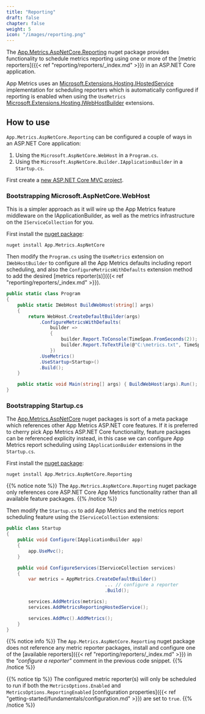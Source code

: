 ```yaml
---
title: "Reporting"
draft: false
chapter: false
weight: 5
icon: "/images/reporting.png"
---
```


The [App.Metrics.AspNetCore.Reporting](https://www.nuget.org/packages/App.Metrics.AspNetCore.Reporting/) nuget package provides functionality to schedule metrics reporting using one or more of the [metric reporters]({{< ref "reporting/reporters/_index.md" >}}) in an ASP.NET Core application.

App Metrics uses an [Microsoft.Extensions.Hosting.IHostedService](https://docs.microsoft.com/en-us/dotnet/api/microsoft.extensions.hosting.ihostedservice?view=aspnetcore-2.0) implementation for scheduling reporters which is automatically configured if reporting is enabled when using the `UseMetrics` [Microsoft.Extensions.Hosting.IWebHostBuilder](https://docs.microsoft.com/en-us/dotnet/api/microsoft.aspnetcore.hosting.iwebhostbuilder?view=aspnetcore-2.0) extensions.

## How to use

`App.Metrics.AspNetCore.Reporting` can be configured a couple of ways in an ASP.NET Core application:

1. Using the `Microsoft.AspNetCore.WebHost` in a `Program.cs`.
1. Using the `Microsoft.AspNetCore.Builder.IApplicationBuilder` in a `Startup.cs`.

<i class="fa fa-hand-o-right"></i> First create a [new ASP.NET Core MVC project](https://docs.microsoft.com/en-us/aspnet/core/tutorials/first-mvc-app/start-mvc).

### Bootstrapping Microsoft.AspNetCore.WebHost

This is a simpler approach as it will wire up the App Metrics feature middleware on the IApplicationBuilder, as well as the metrics infrastructure on the `IServiceCollection` for you.

<i class="fa fa-hand-o-right"></i> First install the [nuget package](https://www.nuget.org/packages/App.Metrics.AspNetCore/):

```console
nuget install App.Metrics.AspNetCore
```

<i class="fa fa-hand-o-right"></i> Then modify the `Program.cs` using the `UseMetrics` extension on `IWebHostBuilder` to configure all the App Metrics defaults including report scheduling, and also the `ConfigureMetricsWithDefaults` extension method to add the desired [metrics reporter(s)]({{< ref "reporting/reporters/_index.md" >}}).

```csharp
public static class Program
{
    public static IWebHost BuildWebHost(string[] args)
    {
        return WebHost.CreateDefaultBuilder(args)
            .ConfigureMetricsWithDefaults(
                builder =>
                {
                    builder.Report.ToConsole(TimeSpan.FromSeconds(2));
                    builder.Report.ToTextFile(@"C:\metrics.txt", TimeSpan.FromSeconds(20));
                })
            .UseMetrics()
            .UseStartup<Startup>()
            .Build();
    }

    public static void Main(string[] args) { BuildWebHost(args).Run(); }
}
```

### Bootstrapping Startup.cs

The [App.Metrics.AspNetCore](https://www.nuget.org/packages/App.Metrics.AspNetCore/) nuget packages is sort of a meta package which references other App Metrics ASP.NET core features. If it is preferred to cherry pick App Metrics ASP.NET Core functionality, feature packages can be referenced explicity instead, in this case we can configure App Metrics report scheduling using `IApplicationBuider` extensions in the `Startup.cs`.

<i class="fa fa-hand-o-right"></i> First install the [nuget package](https://www.nuget.org/packages/App.Metrics.AspNetCore.Reporting/):

```console
nuget install App.Metrics.AspNetCore.Reporting
```

{{% notice note %}}
The `App.Metrics.AspNetCore.Reporting` nuget package only references core ASP.NET Core App Metrics functionality rather than all available feature packages.
{{% /notice %}}

<i class="fa fa-hand-o-right"></i> Then modify the `Startup.cs` to add App Metrics and the metrics report scheduling feature using the `IServiceCollection` extensions:

```csharp
public class Startup
{
    public void Configure(IApplicationBuilder app)
    {
        app.UseMvc();
    }

    public void ConfigureServices(IServiceCollection services)
    {
        var metrics = AppMetrics.CreateDefaultBuilder()
                                    ... // configure a reporter
                                    .Build();

        services.AddMetrics(metrics);
        services.AddMetricsReportingHostedService();

        services.AddMvc().AddMetrics();
    }
}
```

{{% notice info %}}
The `App.Metrics.AspNetCore.Reporting` nuget package does not reference any metric reporter packages, install and configure one of the [available reporters]({{< ref "reporting/reporters/_index.md" >}}) in the *"configure a reporter"* comment in the previous code snippet.
{{% /notice %}}

{{% notice tip %}}
The configured metric reporter(s) will only be scheduled to run if both the `MetricsOptions.Enabled` and `MetricsOptions.ReportingEnabled` [configuration properties]({{< ref "getting-started/fundamentals/configuration.md" >}}) are set to `true`.
{{% /notice %}}
